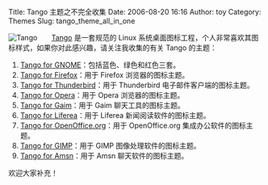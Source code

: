 Title: Tango 主题之不完全收集
Date: 2006-08-20 16:16
Author: toy
Category: Themes
Slug: tango_theme_all_in_one

![Tango](http://i.linuxtoy.org/i/tango.png)　　[Tango](http://tango.freedesktop.org/Tango_Desktop_Project)
是一套规范的 Linux
系统桌面图标工程，个人非常喜欢其图标样式，如果你对此感兴趣，请关注我收集的有关
Tango 的主题：

1.  [Tango for
    GNOME](http://materia.infinitiv.it)：包括蓝色、绿色和红色三套。
2.  [Tango for Firefox](https://addons.mozilla.org/firefox/1567/)：用于
    Firefox 浏览器的图标主题。
3.  [Tango for
    Thunderbird](https://addons.mozilla.org/thunderbird/2258/)：用于
    Thunderbird 电子邮件客户端的图标主题。
4.  [Tango for
    Opera](http://my.opera.com/community/customize/comments.dml?id=3465)：用于
    Opera 浏览器的图标主题。
5.  [Tango for
    Gaim](http://www.gnome-look.org/content/show.php?content=40047)：用于
    Gaim 聊天工具的图标主题。
6.  [Tango for
    Liferea](http://www.gnome-look.org/content/show.php?content=41404)：用于
    Liferea 新闻阅读软件的图标主题。
7.  [Tango for
    OpenOffice.org](http://www.deviantart.com/deviation/38088601/)：用于
    OpenOffice.org 集成办公软件的图标主题。
8.  [Tango for
    GIMP](http://www.deviantart.com/deviation/38089123/)：用于 GIMP
    图像处理软件的图标主题。
9.  [Tango for
    Amsn](http://www.deviantart.com/deviation/36395047/)：用于 Amsn
    聊天软件的图标主题。

欢迎大家补充！
